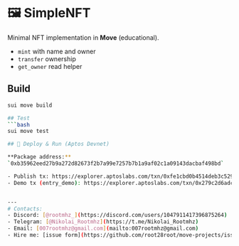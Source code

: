 # 🖼 SimpleNFT

Minimal NFT implementation in **Move** (educational).
- `mint` with name and owner
- `transfer` ownership
- `get_owner` read helper

## Build
```bash
sui move build

## Test
```bash
sui move test

## 🚀 Deploy & Run (Aptos Devnet)

**Package address:**  
`0xb35962eed27b9a272d82673f2b7a99e7257b7b1a9af02c1a09143dacbaf498bd`

- Publish tx: https://explorer.aptoslabs.com/txn/0xfe1cbd0b4514deb3c529aee2286a35f3f3f5f177acc7867dcfa428f48305bec4?network=devnet
- Demo tx (entry_demo): https://explorer.aptoslabs.com/txn/0x279c2d6adcc180f572329e253077f65f9c792cb14a5e9e49b6346540585754f2?network=devnet


---
# Contacts:
- Discord: [@rootmhz_](https://discord.com/users/1047911417396875264)
- Telegram: [@Nikolai_Rootmhz](https://t.me/Nikolai_Rootmhz)
- Email: [007rootmhz@gmail.com](mailto:007rootmhz@gmail.com)
- Hire me: [issue form](https://github.com/root28root/move-projects/issues/new?template=hire-me.yml)
